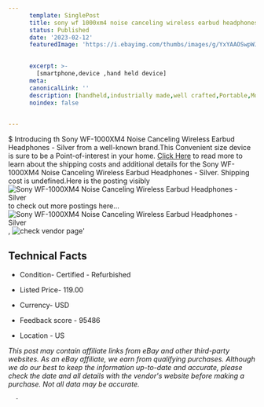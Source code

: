 ```yaml
---
      template: SinglePost
      title: sony wf 1000xm4 noise canceling wireless earbud headphones silver
      status: Published
      date: '2023-02-12'
      featuredImage: 'https://i.ebayimg.com/thumbs/images/g/YxYAAOSwpWJhO1XL/s-l225.jpg'
       

      excerpt: >-
        [smartphone,device ,hand held device]
      meta:
      canonicalLink: ''
      description: [handheld,industrially made,well crafted,Portable,Mobile,Compact,Convenient,Lightweight,Maneuverable,Man-portable,Miniature,Carriable,Hand-held,Light,Holdable,Transportable,Mobile device,Pocket-sized,On-the-go,Wireless,Cordless,Compact size,Convenient size, smartphone,device ,hand held device]
      noindex: false
      

---
```

$
      Introducing th Sony WF-1000XM4 Noise Canceling Wireless Earbud Headphones - Silver from a well-known brand.This Convenient size device  is sure to be a Point-of-interest in your home. [Click Here](https://www.ebay.com/itm/274873693454?hash=item3fffbfb50e%3Ag%3AYxYAAOSwpWJhO1XL&mkevt=1&mkcid=1&mkrid=711-53200-19255-0&campid=%253CePNCampaignId%253E&customid=%253CreferenceId%253E&toolid=10049) to read more to learn about the shipping costs and additional details for the Sony WF-1000XM4 Noise Canceling Wireless Earbud Headphones - Silver. Shipping cost is undefined.Here is the posting visibly ![Sony WF-1000XM4 Noise Canceling Wireless Earbud Headphones - Silver](https://i.ebayimg.com/thumbs/images/g/YxYAAOSwpWJhO1XL/s-l225.jpg) to check out more postings here... ![Sony WF-1000XM4 Noise Canceling Wireless Earbud Headphones - Silver](https://i.ebayimg.com/images/g/YxYAAOSwpWJhO1XL/s-l960.jpg), ![check vendor page](https://origin-galleryplus.ebayimg.com/ws/web/274873693454_2_0_1/225x225.jpg,https://origin-galleryplus.ebayimg.com/ws/web/274873693454_3_0_1/225x225.jpg,https://origin-galleryplus.ebayimg.com/ws/web/274873693454_4_0_1/225x225.jpg,https://origin-galleryplus.ebayimg.com/ws/web/274873693454_5_0_1/225x225.jpg,https://origin-galleryplus.ebayimg.com/ws/web/274873693454_6_0_1/225x225.jpg,https://origin-galleryplus.ebayimg.com/ws/web/274873693454_7_0_1/225x225.jpg,https://origin-galleryplus.ebayimg.com/ws/web/274873693454_8_0_1/225x225.jpg)'

      

 ## Technical Facts 



     
      

 - Condition- Certified - Refurbished 


      

 - Listed Price- 119.00 


      

 - Currency- USD 


      

 - Feedback score - 95486 


      

 - Location - US 


      
      

 *_This post may contain affiliate links from eBay and other third-party websites. As an eBay affiliate, we earn from qualifying purchases. Although we do our best to keep the information up-to-date and accurate, please check the date and all details with the vendor's website before making a purchase. Not all data may be accurate._*




      -
